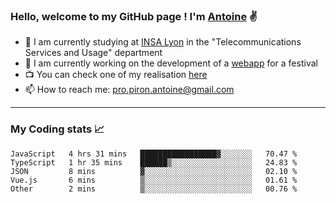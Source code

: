 ### Hello, welcome to my GitHub page ! I'm [Antoine](https://github.com/AntoinePiron) ✌️

- 🌱 I am currently studying at [INSA Lyon](https://www.insa-lyon.fr) in the "Telecommunications Services and Usage" department
- 🔭 I am currently working on the development of a [webapp](https://github.com/24HeuresINSA/Overbookd) for a festival
- 📺 You can check one of my realisation [here](https://astustc.fr)
- 📫 How to reach me: [pro.piron.antoine@gmail.com](mailto:pro.piron.antoine@gmail.com)

---

### My Coding stats 📈
<!--START_SECTION:waka-->

```text
JavaScript   4 hrs 31 mins   █████████████████▓░░░░░░░   70.47 %
TypeScript   1 hr 35 mins    ██████▒░░░░░░░░░░░░░░░░░░   24.83 %
JSON         8 mins          ▓░░░░░░░░░░░░░░░░░░░░░░░░   02.10 %
Vue.js       6 mins          ▒░░░░░░░░░░░░░░░░░░░░░░░░   01.61 %
Other        2 mins          ▒░░░░░░░░░░░░░░░░░░░░░░░░   00.76 %
```

<!--END_SECTION:waka-->
